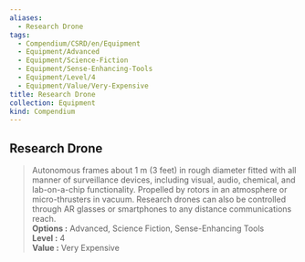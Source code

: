 ```yaml
---
aliases:
  - Research Drone
tags:
  - Compendium/CSRD/en/Equipment
  - Equipment/Advanced
  - Equipment/Science-Fiction
  - Equipment/Sense-Enhancing-Tools
  - Equipment/Level/4
  - Equipment/Value/Very-Expensive
title: Research Drone
collection: Equipment
kind: Compendium
---
```

## Research Drone  
  
>Autonomous frames about 1 m (3 feet) in rough diameter fitted with all manner of surveillance devices, including visual, audio, chemical, and lab-on-a-chip functionality. Propelled by rotors in an atmosphere or micro-thrusters in vacuum. Research drones can also be controlled through AR glasses or smartphones to any distance communications reach.  
> **Options :** Advanced, Science Fiction, Sense-Enhancing Tools  
> **Level :** 4  
> **Value :** Very Expensive